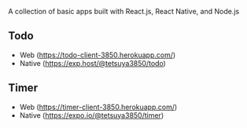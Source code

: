A collection of basic apps built with React.js, React Native, and Node.js

## Todo

* Web (https://todo-client-3850.herokuapp.com/)
* Native (https://exp.host/@tetsuya3850/todo)

## Timer

* Web (https://timer-client-3850.herokuapp.com/)
* Native (https://expo.io/@tetsuya3850/timer)
